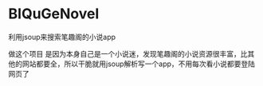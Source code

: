# BIQuGeNovel
利用jsoup来搜索笔趣阁的小说app


做这个项目 是因为本身自己是一个小说迷，发现笔趣阁的小说资源很丰富，比其他的网站都要全，所以干脆就用jsoup解析写一个app，不用每次看小说都要登陆网页了
